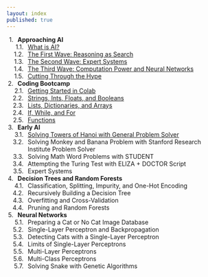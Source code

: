 ```yaml
---
layout: index
published: true
---
```

<!-- css taken from https://stackoverflow.com/questions/4098195/can-ordered-list-produce-result-that-looks-like-1-1-1-2-1-3-instead-of-just-1 -->
<head>
    <style type="text/css">
    ol {
    counter-reset: item;
    }
    ol li {
        display: block;
        position: relative;
    }
    ol li:before {
        content: counters(item, ".")".";
        counter-increment: item;
        position: absolute;
        margin-right: 100%;
        right: 10px; /* space between number and text */
    }
    </style>
</head>
<div style="width:100%; max-width:500px; margin:auto">
<ol>
 <li><b>Approaching AI</b>
    <ol>
      <li><a href='https://aihigh.github.io/intro-to-ai/modules/approaching ai/what-is-ai/'>What is AI?</a></li>
      <li><a href='https://aihigh.github.io/intro-to-ai/modules/approaching ai/the-first-wave-reasoning-as-search/'>The First Wave: Reasoning as Search</a></li>
      <li><a href='https://aihigh.github.io/intro-to-ai/modules/approaching ai/the-second-wave-expert-systems/'>The Second Wave: Expert Systems</a></li>
      <li><a href='https://aihigh.github.io/intro-to-ai/modules/approaching ai/the-third-wave-computation-power-neural-networks/'>The Third Wave: Computation Power and Neural Networks</a></li>
      <li><a href='https://aihigh.github.io/intro-to-ai/modules/approaching ai/cutting-through-the-hype/'>Cutting Through the Hype</a></li>
    </ol>
  </li>
<li><b>Coding Bootcamp</b>
    <ol>
      <li><a href='https://aihigh.github.io/intro-to-ai/modules/coding bootcamp/getting-started-in-colab/'>Getting Started in Colab</a></li>
      <li><a href='https://aihigh.github.io/intro-to-ai/modules/coding bootcamp/strings-ints-floats-booleans/'>Strings, Ints, Floats, and Booleans</a></li>
      <li><a href='https://aihigh.github.io/intro-to-ai/modules/coding bootcamp/lists-dictionaries-arrays/'>Lists, Dictionaries, and Arrays</a></li>
      <li><a href='https://aihigh.github.io/intro-to-ai/modules/coding bootcamp/if-while-for/'>If, While, and For</a></li>
      <li><a href='https://aihigh.github.io/intro-to-ai/modules/coding bootcamp/functions/'>Functions</a></li>
      <!--<li><a href='https://aihigh.github.io/intro-to-ai/modules/coding bootcamp/files/'>Files</a></li>-->
      <!--<li><a href='https://aihigh.github.io/intro-to-ai/modules/coding bootcamp/dataframes-storage/'>DataFrames and Storage</a></li>
      <li>Runtime Estimation</li>
      <li>Coding Challenges</li>--><!-- in these tutorials, you've mostly been modifying code to understand how it works. This is good for introduction. Now we'll take what we've learned and take it a step further with coding challenges. Goal is to get to an intermediate level of coding ability. We'll begin with some elementary challenges and they'll get harder. Expect to spend more time on these next 2 sections, and expect to refer back to the previous sections a lot. a notebook of problems such as compute the first 100 primes. Hints in a second notebook. -->
    </ol>
  </li>
<li><b>Early AI</b>
    <ol>
        <li><a href='https://aihigh.github.io/intro-to-ai/modules/early ai/solving-towers-of-hanoi-with-general-problem-solver/'>Solving Towers of Hanoi with General Problem Solver</a></li>
        <li>Solving Monkey and Banana Problem with Stanford Research Institute Problem Solver</li>
        <li>Solving Math Word Problems with STUDENT</li><!--https://dspace.mit.edu/bitstream/handle/1721.1/6903/AITR-219.pdf?sequence=2&isAllowed=y-->
        <li>Attempting the Turing Test with ELIZA + DOCTOR Script</li>
        <li>Expert Systems</li><!-- won't spend as much time on this because expert systems by definition need a bunch of rules from experts. but we'll go through how expert systems are designed (knowledge base, inference engine) and make a smaller expert system for some situation? -->
    </ol>
</li>
<li><b>Decision Trees and Random Forests</b>
    <ol>
        <li>Classification, Splitting, Impurity, and One-Hot Encoding</li>
        <li>Recursively Building a Decision Tree</li>
        <li>Overfitting and Cross-Validation</li>
        <li>Pruning and Random Forests</li>
    </ol>
  </li>
<li><b>Neural Networks</b>
    <ol>
        <li>Preparing a Cat or No Cat Image Database</li>
        <li>Single-Layer Perceptron and Backpropagation</li>
        <li>Detecting Cats with a Single-Layer Perceptron</li>
        <li>Limits of Single-Layer Perceptrons</li>
        <li>Multi-Layer Perceptrons</li>
        <li>Multi-Class Perceptrons</li><!-- put dog images in as well >> cat, dog, or neither? -->
        <li>Solving Snake with Genetic Algorithms</li><!-- https://theailearner.com/2018/11/09/snake-game-with-genetic-algorithm/ | https://www.youtube.com/watch?v=R9OHn5ZF4Uo -->
    </ol>
  </li>
</ol>
</div>
